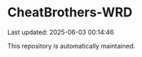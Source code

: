 # CheatBrothers-WRD

Last updated: 2025-06-03 00:14:46

This repository is automatically maintained.
